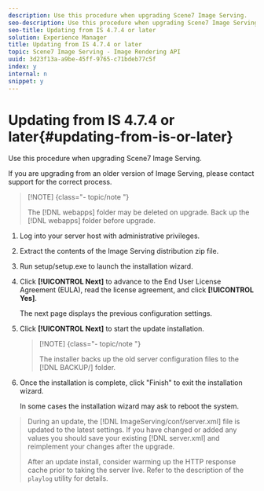 ```yaml
---
description: Use this procedure when upgrading Scene7 Image Serving.
seo-description: Use this procedure when upgrading Scene7 Image Serving.
seo-title: Updating from IS 4.7.4 or later
solution: Experience Manager
title: Updating from IS 4.7.4 or later
topic: Scene7 Image Serving - Image Rendering API
uuid: 3d23f13a-a9be-45ff-9765-c71bdeb77c5f
index: y
internal: n
snippet: y
---
```


# Updating from IS 4.7.4 or later{#updating-from-is-or-later}

Use this procedure when upgrading Scene7 Image Serving.

 If you are upgrading from an older version of Image Serving, please contact support for the correct process.

>[!NOTE] {class="- topic/note "}
>
>The [!DNL webapps] folder may be deleted on upgrade. Back up the [!DNL webapps] folder before upgrade.

1. Log into your server host with administrative privileges.
1. Extract the contents of the Image Serving distribution zip file.
1. Run setup/setup.exe to launch the installation wizard.
1. Click **[!UICONTROL Next]** to advance to the End User License Agreement (EULA), read the license agreement, and click **[!UICONTROL Yes]**.

   The next page displays the previous configuration settings. 
1. Click **[!UICONTROL Next]** to start the update installation.

   >[!NOTE] {class="- topic/note "}
   >
   >The installer backs up the old server configuration files to the [!DNL BACKUP/] folder.

1. Once the installation is complete, click "Finish" to exit the installation wizard.

   In some cases the installation wizard may ask to reboot the system. 
>During an update, the [!DNL ImageServing/conf/server.xml] file is updated to the latest settings. If you have changed or added any values you should save your existing [!DNL server.xml] and reimplement your changes after the upgrade. 
>
>After an update install, consider warming up the HTTP response cache prior to taking the server live. Refer to the description of the `playlog` utility for details. 

